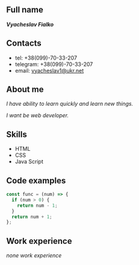 ## Full name

 **_Vyacheslav Fialko_**

## Contacts
* tel: +38(099)-70-33-207
* telegram: +38(099)-70-33-207
* email: vyacheslav1@ukr.net

## About me

*I have ability to learn quickly and learn new things.*

*I want be web developer.*

## Skills
* HTML
* CSS
* Java Script

## Code examples

```javascript
const func = (num) => {
  if (num > 0) {
    return num - 1;
  }
  return num + 1;
};
```

## Work experience

_none work experience_